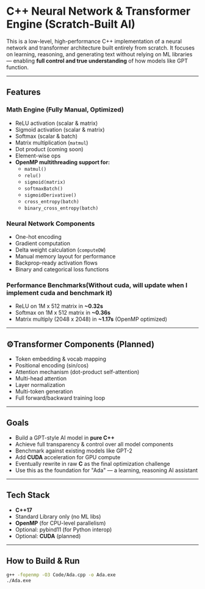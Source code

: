 # C++ Neural Network & Transformer Engine (Scratch-Built AI)

This is a low-level, high-performance C++ implementation of a neural network and transformer architecture built entirely from scratch. It focuses on learning, reasoning, and generating text without relying on ML libraries — enabling **full control and true understanding** of how models like GPT function.

---

##  Features

###  Math Engine (Fully Manual, Optimized)
- ReLU activation (scalar & matrix)
- Sigmoid activation (scalar & matrix)
- Softmax (scalar & batch)
- Matrix multiplication (`matmul`)
- Dot product (coming soon)
- Element-wise ops
- **OpenMP multithreading support for:**
  - `matmul()`
  - `relu()`
  - `sigmoid(matrix)`
  - `softmaxBatch()`
  - `sigmoidDerivative()`
  - `cross_entropy(batch)`
  - `binary_cross_entropy(batch)`

###  Neural Network Components
- One-hot encoding
- Gradient computation
- Delta weight calculation (`computeDW`)
- Manual memory layout for performance
- Backprop-ready activation flows
- Binary and categorical loss functions

###  Performance Benchmarks(Without cuda, will update when I implement cuda and benchmark it)
- ReLU on 1M x 512 matrix in **~0.32s**
- Softmax on 1M x 512 matrix in **~0.36s**
- Matrix multiply (2048 x 2048) in **~1.17s** (OpenMP optimized)

---

## ⚙️Transformer Components (Planned)
- Token embedding & vocab mapping
- Positional encoding (sin/cos)
- Attention mechanism (dot-product self-attention)
- Multi-head attention
- Layer normalization
- Multi-token generation
- Full forward/backward training loop

---

##  Goals

- Build a GPT-style AI model in **pure C++**
- Achieve full transparency & control over all model components
- Benchmark against existing models like GPT-2
- Add **CUDA** acceleration for GPU compute
- Eventually rewrite in raw **C** as the final optimization challenge
- Use this as the foundation for "Ada" — a learning, reasoning AI assistant

---

##  Tech Stack

- **C++17**
- Standard Library only (no ML libs)
- **OpenMP** (for CPU-level parallelism)
- Optional: pybind11 (for Python interop)
- Optional: **CUDA** (planned)

---

##  How to Build & Run

```bash
g++ -fopenmp -O3 Code/Ada.cpp -o Ada.exe
./Ada.exe
